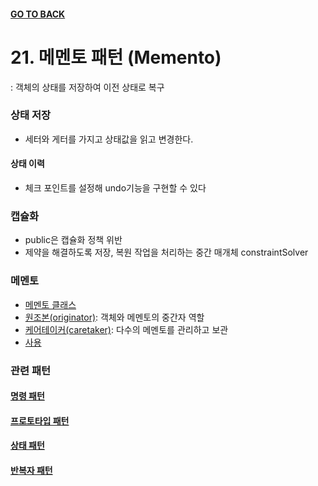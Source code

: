 #### [GO TO BACK](../README.md)

# 21. 메멘토 패턴 (Memento)
: 객체의 상태를 저장하여 이전 상태로 복구

### 상태 저장
- 세터와 게터를 가지고 상태값을 읽고 변경한다.
#### 상태 이력
- 체크 포인트를 설정해 undo기능을 구현할 수 있다

### 캡슐화
- public은 캡슐화 정책 위반
- 제약을 해결하도록 저장, 복원 작업을 처리하는 중간 매개체 constraintSolver

### 메멘토
- [메멘토 클래스](./Memento.java)
- [원조본(originator)](./Originator.java): 객체와 메멘토의 중간자 역할
- [케어테이커(caretaker)](./CareTaker.java): 다수의 메멘토를 관리하고 보관
- [사용](./Main.java)

### 관련 패턴
#### [명령 패턴](../chapter15/README.md)
#### [프로토타입 패턴](../chapter6/README.md)
#### [상태 패턴](../chapter20/README.md)
#### [반복자 패턴](../chapter14/README.md)

